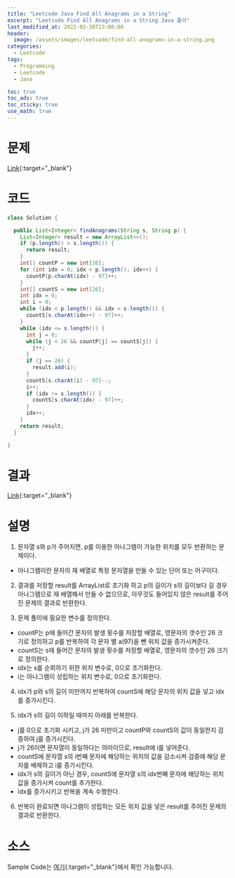 ```yaml
---
title: "Leetcode Java Find All Anagrams in a String"
excerpt: "Leetcode Find All Anagrams in a String Java 풀이"
last_modified_at: 2022-03-30T13:00:00
header:
  image: /assets/images/leetcode/find-all-anagrams-in-a-string.png
categories:
  - Leetcode
tags:
  - Programming
  - Leetcode
  - Java

toc: true
toc_ads: true
toc_sticky: true
use_math: true
---
```

# 문제
[Link](https://leetcode.com/problems/find-all-anagrams-in-a-string/){:target="_blank"}

# 코드
```java
class Solution {

  public List<Integer> findAnagrams(String s, String p) {
    List<Integer> result = new ArrayList<>();
    if (p.length() > s.length()) {
      return result;
    }
    int[] countP = new int[26];
    for (int idx = 0; idx < p.length(); idx++) {
      countP[p.charAt(idx) - 97]++;
    }
    int[] countS = new int[26];
    int idx = 0;
    int i = 0;
    while (idx < p.length() && idx < s.length()) {
      countS[s.charAt(idx++) - 97]++;
    }
    while (idx <= s.length()) {
      int j = 0;
      while (j < 26 && countP[j] == countS[j]) {
        j++;
      }
      if (j == 26) {
        result.add(i);
      }
      countS[s.charAt(i) - 97]--;
      i++;
      if (idx != s.length()) {
        countS[s.charAt(idx) - 97]++;
      }
      idx++;
    }
    return result;
  }

}
```

# 결과
[Link](https://leetcode.com/submissions/detail/670078444/){:target="_blank"}

# 설명
1. 문자열 s와 p가 주어지면, p를 이용한 아나그램이 가능한 위치를 모두 반환하는 문제이다.
- 아나그램이란 문자의 재 배열로 특정 문자열을 만들 수 있는 단어 또는 어구이다.

2. 결과를 저장할 result를 ArrayList로 초기화 하고 p의 길이가 s의 길이보다 길 경우 아나그램으로 재 배열해서 만들 수 없으므로, 아무것도 들어있지 않은 result를 주어진 문제의 결과로 반환한다.

3. 문제 풀이에 필요한 변수를 정의한다.
- countP는 p에 들어간 문자의 발생 횟수를 저장할 배열로, 영문자의 갯수인 26 크기로 정의하고 p를 반복하여 각 문자 별 a(97)을 뺀 위치 값을 증가시켜준다.
- countS는 s에 들어간 문자의 발생 횟수를 저장할 배열로, 영문자의 갯수인 26 크기로 정의한다.
- idx는 s를 순회하기 위한 위치 변수로, 0으로 초기화한다.
- i는 아나그램이 성립하는 위치 변수로, 0으로 초기화한다.

4. idx가 p와 s의 길이 미만까지 반복하여 countS에 해당 문자의 위치 값을 넣고 idx를 증가시킨다.

5. idx가 s의 길이 이하일 때까지 아래를 반복한다.
- j를 0으로 초기화 시키고, j가 26 미만이고 countP와 countS의 값이 동일한지 검증하여 j를 증가시킨다.
- j가 26이면 문자열이 동일하다는 의미이므로, result에 i를 넣어준다.
- countS에 문자열 s의 i번째 문자에 해당하는 위치의 값을 감소시켜 검증에 해당 문자를 배제하고 i를 증가시킨다.
- idx가 s의 길이가 아닌 경우, countS에 문자열 s의 idx번째 문자에 해당하는 위치 값을 증가시켜 count를 추가한다.
- idx를 증가시키고 반복을 계속 수행한다.

6. 반복이 완료되면 아나그램이 성립하는 모든 위치 값을 넣은 result를 주어진 문제의 결과로 반환한다.

# 소스
Sample Code는 [여기](https://github.com/GracefulSoul/leetcode/blob/master/src/main/java/gracefulsoul/problems/FindAllAnagramsInAString.java){:target="_blank"}에서 확인 가능합니다.